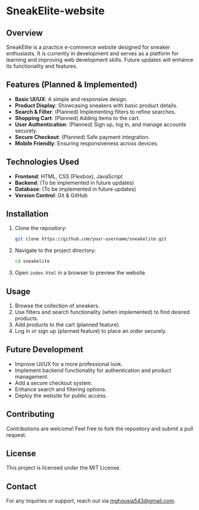 # SneakElite-website

## Overview

SneakElite is a practice e-commerce website designed for sneaker enthusiasts. It is currently in development and serves as a platform for learning and improving web development skills. Future updates will enhance its functionality and features.

## Features (Planned & Implemented)

- **Basic UI/UX**: A simple and responsive design.
- **Product Display**: Showcasing sneakers with basic product details.
- **Search & Filter**: (Planned) Implementing filters to refine searches.
- **Shopping Cart**: (Planned) Adding items to the cart.
- **User Authentication**: (Planned) Sign up, log in, and manage accounts securely.
- **Secure Checkout**: (Planned) Safe payment integration.
- **Mobile Friendly**: Ensuring responsiveness across devices.

## Technologies Used

- **Frontend**: HTML, CSS (Flexbox), JavaScript
- **Backend**: (To be implemented in future updates)
- **Database**: (To be implemented in future updates)
- **Version Control**: Git & GitHub

## Installation

1. Clone the repository:
   ```sh
   git clone https://github.com/your-username/sneakelite.git
   ```
2. Navigate to the project directory:
   ```sh
   cd sneakelite
   ```
3. Open `index.html` in a browser to preview the website.

## Usage

1. Browse the collection of sneakers.
2. Use filters and search functionality (when implemented) to find desired products.
3. Add products to the cart (planned feature).
4. Log in or sign up (planned feature) to place an order securely.

## Future Development

- Improve UI/UX for a more professional look.
- Implement backend functionality for authentication and product management.
- Add a secure checkout system.
- Enhance search and filtering options.
- Deploy the website for public access.

## Contributing

Contributions are welcome! Feel free to fork the repository and submit a pull request.

## License

This project is licensed under the MIT License.

## Contact

For any inquiries or support, reach out via mghousia543@gmail.com.

